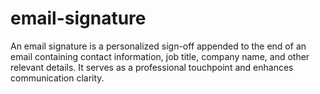 # email-signature
 An email signature is a personalized sign-off appended to the end of an email containing contact information, job title, company name, and other relevant details. It serves as a professional touchpoint and enhances communication clarity. 
